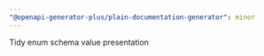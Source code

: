 ```yaml
---
"@openapi-generator-plus/plain-documentation-generator": minor
---
```


Tidy enum schema value presentation
